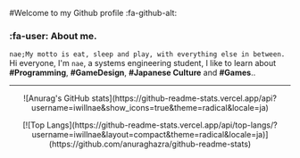 #Welcome to my Github profile :fa-github-alt: 
### :fa-user: About me.

`nae;My motto is eat, sleep and play, with everything else in between.`<br>Hi everyone, I'm `nae`, a systems engineering student, I like to learn about **#Programming**, **#GameDesign**, **#Japanese Culture** and **#Games**..</br>

------------

<p align="center">
![Anurag's GitHub stats](https://github-readme-stats.vercel.app/api?username=iwillnae&show_icons=true&theme=radical&locale=ja)
</p>

<p align="center">
[![Top Langs](https://github-readme-stats.vercel.app/api/top-langs/?username=iwillnae&layout=compact&theme=radical&locale=ja)](https://github.com/anuraghazra/github-readme-stats)
</p>
